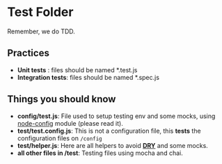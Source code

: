 # Test Folder
Remember, we do TDD.

## Practices
- **Unit tests** : files should be named *.test.js
- **Integration tests**: files should be named *.spec.js

## Things you should know

- **config/test.js**: File used to setup testing env and some mocks, using [node-config](https://www.npmjs.com/package/config) module (please read it).
- **test/test.config.js**: This is not a configuration file, this **tests** the configuration files on `/config`
- **test/helper.js**: Here are all helpers to avoid [**DRY**](https://en.wikipedia.org/wiki/Don%27t_repeat_yourself) and some mocks.
- **all other files in /test**: Testing files using mocha and chai.

